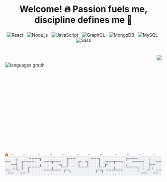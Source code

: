 <h1 align="center">Welcome! 🔥 Passion fuels me, discipline defines me 💪</h1>

###

<p align="center">
  <img src="https://cdn.jsdelivr.net/gh/devicons/devicon/icons/react/react-original.svg" alt="React" width="60"/>
  &nbsp;
  <img src="https://cdn.jsdelivr.net/gh/devicons/devicon/icons/nodejs/nodejs-original.svg" alt="Node.js" width="60"/>
  &nbsp;
  <img src="https://cdn.jsdelivr.net/gh/devicons/devicon/icons/javascript/javascript-original.svg" alt="JavaScript" width="60"/>
  &nbsp;
  <img src="https://cdn.jsdelivr.net/gh/devicons/devicon/icons/graphql/graphql-plain.svg" alt="GraphQL" width="60"/>
  &nbsp;
  <img src="https://cdn.jsdelivr.net/gh/devicons/devicon/icons/mongodb/mongodb-original.svg" alt="MongoDB" width="60"/>
  &nbsp;
  <img src="https://cdn.jsdelivr.net/gh/devicons/devicon/icons/mysql/mysql-original.svg" alt="MySQL" width="60"/>
  &nbsp;
  <img src="https://cdn.jsdelivr.net/gh/devicons/devicon/icons/sass/sass-original.svg" alt="Sass" width="60"/>
</p>

###

<br clear="both">

<img align="right" height="300" src="https://camo.githubusercontent.com/4f8ea7bf8c207c4af40185e1954741322b7bcdcebbeb8355f216d187fc61132f/68747470733a2f2f692e67697068792e636f6d2f6d656469612f76312e59326c6b505463354d4749334e6a45784f4735704e327430596a52684d47593063574a364d3355354e444a7a636e467061576335615770314e544d304f485a324d6d5a684d435a6c634431324d563970626e526c636d35686246396e61575a66596e6c666157516d593351395a772f3130355450546c467271615731472f67697068792e676966"  />

###

<div align="left">
  <img src="https://github-readme-stats.vercel.app/api/top-langs?username=Angelrmatoz&locale=en&hide_title=false&layout=compact&card_width=320&langs_count=6&theme=github_dark&hide_border=true&order=2" height="150" alt="languages graph"  />
</div>

###

<br clear="both">
<br>

<picture>
  <source media="(prefers-color-scheme: dark)" srcset="https://raw.githubusercontent.com/Angelrmatoz/Angelrmatoz/output/pacman-contribution-graph-dark.svg">
  <source media="(prefers-color-scheme: light)" srcset="https://raw.githubusercontent.com/Angelrmatoz/Angelrmatoz/output/pacman-contribution-graph.svg">
  <img alt="pacman contribution graph" src="https://raw.githubusercontent.com/Angelrmatoz/Angelrmatoz/output/pacman-contribution-graph.svg">
</picture>

###
